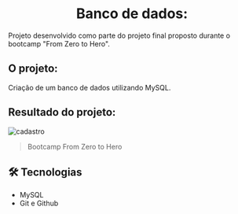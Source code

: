 <h1 align = center> Banco de dados: </h1>

Projeto desenvolvido como parte do projeto final proposto durante o bootcamp "From Zero to Hero".

## O projeto:

Criação de um banco de dados utilizando MySQL.

## Resultado do projeto:

![cadastro](https://user-images.githubusercontent.com/79115923/204797632-41f7143c-827c-4ab1-9c23-be37c338450c.png)

> Bootcamp From Zero to Hero

## 🛠 Tecnologias

- MySQL
- Git e Github
